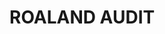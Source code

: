 # ROALAND AUDIT

<figure><img src=".gitbook/assets/ROALAND_AUDIT_page-0001.jpg" alt=""><figcaption></figcaption></figure>

<figure><img src=".gitbook/assets/ROALAND_AUDIT_page-0002.jpg" alt=""><figcaption></figcaption></figure>

<figure><img src=".gitbook/assets/ROALAND_AUDIT_page-0003.jpg" alt=""><figcaption></figcaption></figure>

<figure><img src=".gitbook/assets/ROALAND_AUDIT_page-0004.jpg" alt=""><figcaption></figcaption></figure>

<figure><img src=".gitbook/assets/ROALAND_AUDIT_page-0005.jpg" alt=""><figcaption></figcaption></figure>

<figure><img src=".gitbook/assets/ROALAND_AUDIT_page-0006.jpg" alt=""><figcaption></figcaption></figure>

<figure><img src=".gitbook/assets/ROALAND_AUDIT_page-0007.jpg" alt=""><figcaption></figcaption></figure>

<figure><img src=".gitbook/assets/ROALAND_AUDIT_page-0008.jpg" alt=""><figcaption></figcaption></figure>

<figure><img src=".gitbook/assets/ROALAND_AUDIT_page-0009.jpg" alt=""><figcaption></figcaption></figure>

<figure><img src=".gitbook/assets/ROALAND_AUDIT_page-0010.jpg" alt=""><figcaption></figcaption></figure>

<figure><img src=".gitbook/assets/ROALAND_AUDIT_page-0011.jpg" alt=""><figcaption></figcaption></figure>

<figure><img src=".gitbook/assets/ROALAND_AUDIT_page-0012.jpg" alt=""><figcaption></figcaption></figure>

<figure><img src=".gitbook/assets/ROALAND_AUDIT_page-0013.jpg" alt=""><figcaption></figcaption></figure>

<figure><img src=".gitbook/assets/ROALAND_AUDIT_page-0014.jpg" alt=""><figcaption></figcaption></figure>

<figure><img src=".gitbook/assets/ROALAND_AUDIT_page-0015.jpg" alt=""><figcaption></figcaption></figure>

<figure><img src=".gitbook/assets/ROALAND_AUDIT_page-0016.jpg" alt=""><figcaption></figcaption></figure>
